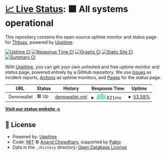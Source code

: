 # [📈 Live Status](https://pye-aung.github.io/uptime/): <!--live status--> **🟩 All systems operational**

This repository contains the open-source uptime monitor and status page for [Thitsax](https://pye-aung.github.io/uptime/), powered by [Upptime](https://github.com/upptime/upptime).

[![Uptime CI](https://github.com/pye-aung/uptime/workflows/Uptime%20CI/badge.svg)](https://github.com/pye-aung/uptime/actions?query=workflow%3A%22Uptime+CI%22)
[![Response Time CI](https://github.com/pye-aung/uptime/workflows/Response%20Time%20CI/badge.svg)](https://github.com/pye-aung/uptime/actions?query=workflow%3A%22Response+Time+CI%22)
[![Graphs CI](https://github.com/pye-aung/uptime/workflows/Graphs%20CI/badge.svg)](https://github.com/pye-aung/uptime/actions?query=workflow%3A%22Graphs+CI%22)
[![Static Site CI](https://github.com/pye-aung/uptime/workflows/Static%20Site%20CI/badge.svg)](https://github.com/pye-aung/uptime/actions?query=workflow%3A%22Static+Site+CI%22)
[![Summary CI](https://github.com/pye-aung/uptime/workflows/Summary%20CI/badge.svg)](https://github.com/pye-aung/uptime/actions?query=workflow%3A%22Summary+CI%22)

With [Upptime](https://upptime.js.org), you can get your own unlimited and free uptime monitor and status page, powered entirely by a GitHub repository. We use [Issues](https://github.com/pye-aung/uptime/issues) as incident reports, [Actions](https://github.com/pye-aung/uptime/actions) as uptime monitors, and [Pages](https://demo.upptime.js.org) for the status page.

<!--start: status pages-->
<!-- This summary is generated by Upptime (https://github.com/upptime/upptime) -->
<!-- Do not edit this manually, your changes will be overwritten -->
<!-- prettier-ignore -->
| URL | Status | History | Response Time | Uptime |
| --- | ------ | ------- | ------------- | ------ |
| <img alt="" src="https://icons.duckduckgo.com/ip3/null.ico" height="13"> Demowallet | 🟩 Up | [demowallet.yml](https://github.com/pye-aung/uptime/commits/HEAD/history/demowallet.yml) | <details><summary><img alt="Response time graph" src="./graphs/demowallet/response-time-week.png" height="20"> 821ms</summary><br><a href="https://pye-aung.github.io/uptime/history/demowallet"><img alt="Response time 756" src="https://img.shields.io/endpoint?url=https%3A%2F%2Fraw.githubusercontent.com%2Fpye-aung%2Fuptime%2FHEAD%2Fapi%2Fdemowallet%2Fresponse-time.json"></a><br><a href="https://pye-aung.github.io/uptime/history/demowallet"><img alt="24-hour response time 799" src="https://img.shields.io/endpoint?url=https%3A%2F%2Fraw.githubusercontent.com%2Fpye-aung%2Fuptime%2FHEAD%2Fapi%2Fdemowallet%2Fresponse-time-day.json"></a><br><a href="https://pye-aung.github.io/uptime/history/demowallet"><img alt="7-day response time 821" src="https://img.shields.io/endpoint?url=https%3A%2F%2Fraw.githubusercontent.com%2Fpye-aung%2Fuptime%2FHEAD%2Fapi%2Fdemowallet%2Fresponse-time-week.json"></a><br><a href="https://pye-aung.github.io/uptime/history/demowallet"><img alt="30-day response time 756" src="https://img.shields.io/endpoint?url=https%3A%2F%2Fraw.githubusercontent.com%2Fpye-aung%2Fuptime%2FHEAD%2Fapi%2Fdemowallet%2Fresponse-time-month.json"></a><br><a href="https://pye-aung.github.io/uptime/history/demowallet"><img alt="1-year response time 756" src="https://img.shields.io/endpoint?url=https%3A%2F%2Fraw.githubusercontent.com%2Fpye-aung%2Fuptime%2FHEAD%2Fapi%2Fdemowallet%2Fresponse-time-year.json"></a></details> | <details><summary><a href="https://pye-aung.github.io/uptime/history/demowallet">53.58%</a></summary><a href="https://pye-aung.github.io/uptime/history/demowallet"><img alt="All-time uptime 78.21%" src="https://img.shields.io/endpoint?url=https%3A%2F%2Fraw.githubusercontent.com%2Fpye-aung%2Fuptime%2FHEAD%2Fapi%2Fdemowallet%2Fuptime.json"></a><br><a href="https://pye-aung.github.io/uptime/history/demowallet"><img alt="24-hour uptime 48.68%" src="https://img.shields.io/endpoint?url=https%3A%2F%2Fraw.githubusercontent.com%2Fpye-aung%2Fuptime%2FHEAD%2Fapi%2Fdemowallet%2Fuptime-day.json"></a><br><a href="https://pye-aung.github.io/uptime/history/demowallet"><img alt="7-day uptime 53.58%" src="https://img.shields.io/endpoint?url=https%3A%2F%2Fraw.githubusercontent.com%2Fpye-aung%2Fuptime%2FHEAD%2Fapi%2Fdemowallet%2Fuptime-week.json"></a><br><a href="https://pye-aung.github.io/uptime/history/demowallet"><img alt="30-day uptime 78.21%" src="https://img.shields.io/endpoint?url=https%3A%2F%2Fraw.githubusercontent.com%2Fpye-aung%2Fuptime%2FHEAD%2Fapi%2Fdemowallet%2Fuptime-month.json"></a><br><a href="https://pye-aung.github.io/uptime/history/demowallet"><img alt="1-year uptime 78.21%" src="https://img.shields.io/endpoint?url=https%3A%2F%2Fraw.githubusercontent.com%2Fpye-aung%2Fuptime%2FHEAD%2Fapi%2Fdemowallet%2Fuptime-year.json"></a></details>

<!--end: status pages-->

[**Visit our status website →**](https://demo.upptime.js.org)

## 📄 License

- Powered by: [Upptime](https://github.com/upptime/upptime)
- Code: [MIT](./LICENSE) © [Anand Chowdhary](https://anandchowdhary.com), supported by [Pabio](https://pabio.com)
- Data in the `./history` directory: [Open Database License](https://opendatacommons.org/licenses/odbl/1-0/)
